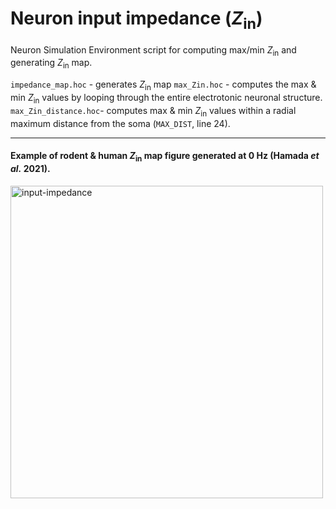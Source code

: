 # Neuron input impedance (_Z_<sub>in</sub>)

Neuron Simulation Environment script for computing max/min _Z_<sub>in</sub> and generating _Z_<sub>in</sub> map.

``impedance_map.hoc`` - generates _Z_<sub>in</sub> map
``max_Zin.hoc`` - computes the max & min _Z_<sub>in</sub> values by looping through the entire electrotonic neuronal structure.
``max_Zin_distance.hoc``- computes max & min _Z_<sub>in</sub> values within a radial maximum distance from the soma (``MAX_DIST``, line 24).

---

#### Example of rodent & human _Z_<sub>in</sub> map figure generated at 0 Hz (Hamada _et al._ 2021).

<img src="https://user-images.githubusercontent.com/42112716/117575320-92aeee00-b0e1-11eb-91b1-19e1c143e5dd.png" alt="input-impedance" width="500"/>

